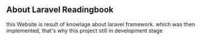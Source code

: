 
## About Laravel Readingbook

this Website is result of knowlage about laravel framework. which was then implemented, that's why this project still in development stage

